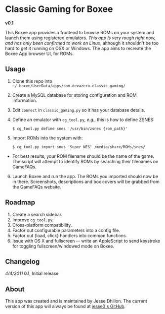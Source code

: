 Classic Gaming for Boxee
========================

**v0.1**

This Boxee app provides a frontend to browse ROMs on your system and launch them using registered emulators. *This app is very rough right now, and has only been confirmed to work on Linux*, although it shouldn't be too hard to get it running on OSX or Windows. The app aims to recreate the Boxee App browser UI, for ROMs.

Usage
-----

1. Clone this repo into `~/.boxee/UserData/apps/com.devazero.classic_gaming/`
2. Create a MySQL database for storing configuration and ROM information.
3. Edit `connect` in `classic_gaming.py` so it has your database details.
4. Define an emulator with `cg_tool.py`, *e.g.*, this is how to define ZSNES:

    `$ cg_tool.py define snes '/usr/bin/zsnes {rom_path}'`

5. Import ROMs into the system with:

    `$ cg_tool.py import snes 'Super NES' /media/share/ROMs/snes/`

  * For best results, your ROM filename should be the name of the game. The script will attempt to identify ROMs by searching their filenames on GameFAQs.
6. Launch Boxee and run the app. The ROMs you imported should now be in there. Screenshots, descriptions and box covers will be grabbed from the GameFAQs website.

Roadmap
-------

1. Create a search sidebar.
2. Improve `cg_tool.py`.
3. Cross-platform compatibility.
4. Factor out configurable parameters into a config file.
5. Factor out {load, click} handlers into common functions.
6. Issue with OS X and fullscreen -- write an AppleScript to send keystroke for toggling fullscreen/windowed mode on Boxee.

Changelog
---------

*4/4/2011* 0.1, Initial release

About
-----

This app was created and is maintained by Jesse Dhillon. The current version of this app will always be found at [jesse0's GitHub](http://github.com/jesse0 "jesse0 on GitHub").
